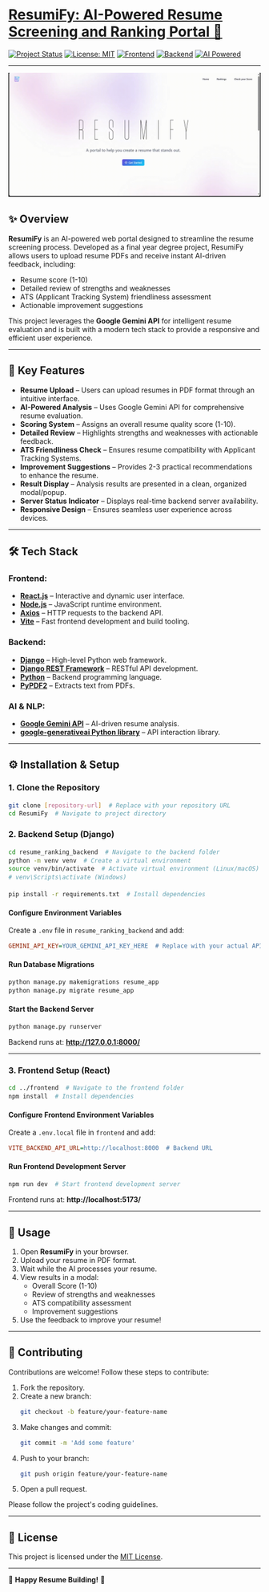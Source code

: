 # [ResumiFy: AI-Powered Resume Screening and Ranking Portal 🚀](https://resumify.up.railway.app/)

[![Project Status](https://img.shields.io/badge/Status-In%20Development-orange?style=for-the-badge)](https://github.com/your-github-username/your-repo-name)
[![License: MIT](https://img.shields.io/badge/License-MIT-yellow.svg?style=for-the-badge)](https://opensource.org/licenses/MIT)
[![Frontend](https://img.shields.io/badge/Frontend-React-blue?style=for-the-badge&logo=react)](https://reactjs.org/)
[![Backend](https://img.shields.io/badge/Backend-Django-green?style=for-the-badge&logo=django)](https://www.djangoproject.com/)
[![AI Powered](https://img.shields.io/badge/AI-Gemini%20API-purple?style=for-the-badge&logo=google-gemini)](https://ai.google.dev/)

---

![ResumiFy Demo](./frontend/public/Resumify.gif)  

## ✨ Overview
**ResumiFy** is an AI-powered web portal designed to streamline the resume screening process. Developed as a final year degree project, ResumiFy allows users to upload resume PDFs and receive instant AI-driven feedback, including:
- Resume score (1-10)
- Detailed review of strengths and weaknesses
- ATS (Applicant Tracking System) friendliness assessment
- Actionable improvement suggestions

This project leverages the **Google Gemini API** for intelligent resume evaluation and is built with a modern tech stack to provide a responsive and efficient user experience.

---

## 🌟 Key Features
- **Resume Upload** – Users can upload resumes in PDF format through an intuitive interface.
- **AI-Powered Analysis** – Uses Google Gemini API for comprehensive resume evaluation.
- **Scoring System** – Assigns an overall resume quality score (1-10).
- **Detailed Review** – Highlights strengths and weaknesses with actionable feedback.
- **ATS Friendliness Check** – Ensures resume compatibility with Applicant Tracking Systems.
- **Improvement Suggestions** – Provides 2-3 practical recommendations to enhance the resume.
- **Result Display** – Analysis results are presented in a clean, organized modal/popup.
- **Server Status Indicator** – Displays real-time backend server availability.
- **Responsive Design** – Ensures seamless user experience across devices.

---

## 🛠️ Tech Stack

### **Frontend:**
- [**React.js**](https://reactjs.org/) – Interactive and dynamic user interface.
- [**Node.js**](https://nodejs.org/) – JavaScript runtime environment.
- [**Axios**](https://axios-http.com/) – HTTP requests to the backend API.
- [**Vite**](https://vitejs.dev/) – Fast frontend development and build tooling.

### **Backend:**
- [**Django**](https://www.djangoproject.com/) – High-level Python web framework.
- [**Django REST Framework**](https://www.django-rest-framework.org/) – RESTful API development.
- [**Python**](https://www.python.org/) – Backend programming language.
- [**PyPDF2**](https://pypdf2.readthedocs.io/en/stable/) – Extracts text from PDFs.

### **AI & NLP:**
- [**Google Gemini API**](https://ai.google.dev/) – AI-driven resume analysis.
- [**google-generativeai Python library**](https://pypi.org/project/google-generativeai/) – API interaction library.

---

## ⚙️ Installation & Setup

### **1. Clone the Repository**
```bash
git clone [repository-url]  # Replace with your repository URL
cd ResumiFy  # Navigate to project directory
```

### **2. Backend Setup (Django)**
```bash
cd resume_ranking_backend  # Navigate to the backend folder
python -m venv venv  # Create a virtual environment
source venv/bin/activate  # Activate virtual environment (Linux/macOS)
# venv\Scripts\activate (Windows)

pip install -r requirements.txt  # Install dependencies
```

#### **Configure Environment Variables**
Create a `.env` file in `resume_ranking_backend` and add:
```ini
GEMINI_API_KEY=YOUR_GEMINI_API_KEY_HERE  # Replace with your actual API key
```

#### **Run Database Migrations**
```bash
python manage.py makemigrations resume_app
python manage.py migrate resume_app
```

#### **Start the Backend Server**
```bash
python manage.py runserver
```
Backend runs at: **http://127.0.0.1:8000/**

---

### **3. Frontend Setup (React)**
```bash
cd ../frontend  # Navigate to the frontend folder
npm install  # Install dependencies
```

#### **Configure Frontend Environment Variables**
Create a `.env.local` file in `frontend` and add:
```ini
VITE_BACKEND_API_URL=http://localhost:8000  # Backend URL
```

#### **Run Frontend Development Server**
```bash
npm run dev  # Start frontend development server
```
Frontend runs at: **http://localhost:5173/**

---

## 🚀 Usage
1. Open **ResumiFy** in your browser.
2. Upload your resume in PDF format.
3. Wait while the AI processes your resume.
4. View results in a modal:
   - Overall Score (1-10)
   - Review of strengths and weaknesses
   - ATS compatibility assessment
   - Improvement suggestions
5. Use the feedback to improve your resume!

---

## 🤝 Contributing
Contributions are welcome! Follow these steps to contribute:
1. Fork the repository.
2. Create a new branch:
   ```bash
   git checkout -b feature/your-feature-name
   ```
3. Make changes and commit:
   ```bash
   git commit -m 'Add some feature'
   ```
4. Push to your branch:
   ```bash
   git push origin feature/your-feature-name
   ```
5. Open a pull request.

Please follow the project's coding guidelines.

---

## 📜 License
This project is licensed under the [MIT License](https://opensource.org/licenses/MIT).


---

🎉 **Happy Resume Building!** 🎉

